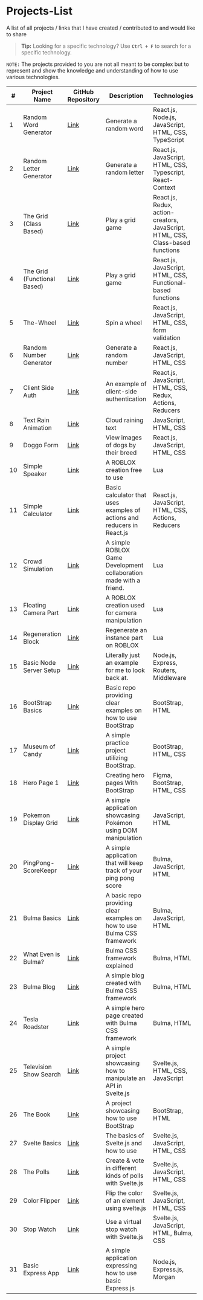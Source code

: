 # Projects-List
A list of all projects / links that I have created / contributed to and would like to share

> **Tip:** Looking for a specific technology? Use **`Ctrl + F`** to search for a specific technology.

``NOTE:``  The projects provided to you are not all meant to be complex but to represent and show the knowledge and understanding of how to use various technologies.


| # | Project Name                   | GitHub Repository                                           | Description                 | Technologies                 |
|---|------------------------------------|-------------------------------------------------------------|-----------------------------|------------------------------|
| 1 | Random Word Generator       | [Link](https://github.com/TylrPopcorn/Random-Word-Generator) | Generate a random word      |  React.js, Node.js, JavaScript, HTML, CSS, TypeScript
| 2 | Random Letter Generator     | [Link](https://github.com/TylrPopcorn/Random-Letter-Generator) | Generate a random letter    |   React.js, JavaScript, HTML, CSS, Typescript, React-Context
| 3 | The Grid (Class Based)        | [Link](https://github.com/TylrPopcorn/The-Grid-Class-Based-) | Play a grid game      |   React.js, Redux, action-creators, JavaScript, HTML, CSS, Class-based functions
| 4 | The Grid (Functional Based)        | [Link](https://github.com/TylrPopcorn/The-Grid-Functional-based-) | Play a grid game      |   React.js, JavaScript, HTML, CSS, Functional-based functions
| 5 | The-Wheel       | [Link](https://github.com/TylrPopcorn/The-Wheel) | Spin a wheel    |   React.js, JavaScript, HTML, CSS, form validation
| 6 | Random Number Generator     | [Link](https://github.com/TylrPopcorn/Random-Number-Generator) | Generate a random number    |   React.js, JavaScript, HTML, CSS
| 7 | Client Side Auth     | [Link](https://github.com/TylrPopcorn/Client-Side-Auth) | An example of client-side authentication    |   React.js, JavaScript, HTML, CSS, Redux, Actions, Reducers
| 8 | Text Rain Animation    | [Link](https://github.com/TylrPopcorn/Text-Rain-Animation) | Cloud raining text   |   JavaScript, HTML, CSS
| 9 | Doggo Form     | [Link](https://github.com/TylrPopcorn/Doggo-Form) | View images of dogs by their breed   |   React.js, JavaScript, HTML, CSS
| 10 | Simple Speaker     | [Link](https://github.com/TylrPopcorn/Simple-Speaker) | A ROBLOX creation free to use  |  Lua
| 11 | Simple Calculator     | [Link](https://github.com/TylrPopcorn/Simple-Calculator) | Basic calculator that uses examples of actions and reducers in React.js   |   React.js, JavaScript, HTML, CSS, Actions, Reducers
| 12 | Crowd Simulation   | [Link](https://github.com/TylrPopcorn/Crowd-Simulation) | A simple ROBLOX Game Development collaboration made with a friend.  |  Lua
| 13 | Floating Camera Part   | [Link](https://github.com/TylrPopcorn/Floating-Camera-Part) | A ROBLOX creation used for camera manipulation  |  Lua
| 14 | Regeneration Block  | [Link](https://github.com/TylrPopcorn/Regeneration-Block) | Regenerate an instance part on ROBLOX  |  Lua
| 15 | Basic Node Server Setup  | [Link](https://github.com/TylrPopcorn/basic-node-server-setup) | Literally just an example for me to look back at.  |  Node.js, Express, Routers, Middleware
| 16 | BootStrap Basics  | [Link](https://github.com/TylrPopcorn/Bootstrap-Basics) | Basic repo providing clear examples on how to use BootStrap  |  BootStrap, HTML
| 17 | Museum of Candy  | [Link](https://github.com/TylrPopcorn/Museum-of-Candy) | A simple practice project utilizing BootStrap. |  BootStrap, HTML, CSS
| 18 | Hero Page 1 | [Link](https://github.com/TylrPopcorn/Hero-Page-1) | Creating hero pages With BootStrap |  Figma, BootStrap, HTML, CSS
| 19 | Pokemon Display Grid | [Link](https://github.com/TylrPopcorn/Pokemon-Display-Grid) | A simple application showcasing Pokémon using DOM manipulation |  JavaScript, HTML
| 20 | PingPong-ScoreKeepr | [Link](https://github.com/TylrPopcorn/PingPong-ScoreKeepr) | A simple application that will keep track of your ping pong score |  Bulma, JavaScript, HTML
| 21 | Bulma Basics | [Link](https://github.com/TylrPopcorn/Bulma-Basics)| A basic repo providing clear examples on how to use Bulma CSS framework |  Bulma, JavaScript, HTML
| 22 | What Even is Bulma? | [Link](https://github.com/TylrPopcorn/What-Even-Is-Bulma)| Bulma CSS framework explained |  Bulma, HTML
| 23 | Bulma Blog | [Link](https://github.com/TylrPopcorn/Bulma-Blog)| A simple blog created with Bulma CSS framework |  Bulma, HTML
| 24 | Tesla Roadster | [Link](https://github.com/TylrPopcorn/Tesla-Roadster)| A simple hero page created with Bulma CSS framework |  Bulma, HTML
| 25 | Television Show Search | [Link](https://github.com/TylrPopcorn/Television-Show-Search)| A simple project showcasing how to manipulate an API in Svelte.js |  Svelte.js, HTML, CSS, JavaScript
| 26 | The Book | [Link](https://github.com/TylrPopcorn/The-Book)| A project showcasing how to use BootStrap |  BootStrap, HTML
| 27 | Svelte Basics | [Link](https://github.com/TylrPopcorn/Svelte-Basics)| The basics of Svelte.js and how to use |  Svelte.js, JavaScript, HTML, CSS
| 28 | The Polls | [Link](https://github.com/TylrPopcorn/The-Polls)| Create & vote in different kinds of polls with Svelte.js |  Svelte.js, JavaScript, HTML, CSS
| 29 | Color Flipper | [Link](https://github.com/TylrPopcorn/Color-Flipper) | Flip the color of an element using svelte.js |  Svelte.js, JavaScript, HTML, CSS
| 30 | Stop Watch | [Link](https://github.com/TylrPopcorn/Stop-Watch) | Use a virtual stop watch with Svelte.js |  Svelte.js, JavaScript, HTML, Bulma, CSS
| 31 | Basic Express App | [Link](https://github.com/TylrPopcorn/Basic-Express-App) | A simple application expressing how to use basic Express.js |  Node.js, Express.js, Morgan
